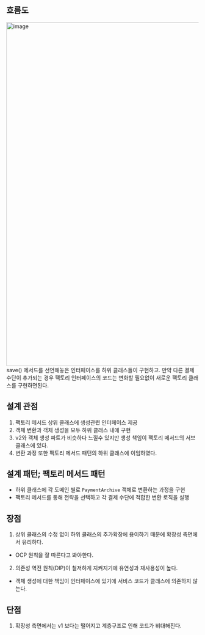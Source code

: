 ## 흐름도
<img width="900" alt="image" src="https://github.com/user-attachments/assets/25e76187-d478-4eb0-bdff-b76ddfaef477">
save() 메서드를 선언해놓은 인터페이스를 하위 클래스들이 구현하고. 만약 다른 결제수단이 추가되는 경우 팩토리 인터페이스의 코드는 변화할 필요없이 새로운 팩토리 클래스를 구현하면된다.

## 설계 관점
1. 팩토리 메서드 상위 클래스에 생성관련 인터페이스 제공
2. 객체 변환과 객체 생성을 모두 하위 클래스 내에 구현
3. v2와 객체 생성 파트가 비슷하다 느낄수 있지만 생성 책임이 팩토리 메서드의 서브클래스에 있다.
4. 변환 과정 또한 팩토리 메서드 패턴의 하위 클래스에 이임하였다.

## 설계 패턴; 팩토리 메서드 패턴
- 하위 클래스에 각 도메인 별로 `PaymentArchive` 객체로 변환하는 과정을 구현
- 팩토리 메서드를 통해 전략을 선택하고 각 결제 수단에 적합한 변환 로직을 실행

## 장점

1. 상위 클래스의 수정 없이 하위 클래스의 추가확장에 용이하기 때문에 확장성 측면에서 유리하다.
 - OCP 원칙을 잘 따른다고 봐야한다.
2. 의존성 역전 원칙(DIP)이 철저하게 지켜지기에 유연성과 재사용성이 높다.
 - 객체 생성에 대한 책임이 인터페이스에 있기에 서비스 코드가 클래스에 의존하지 않는다.

## 단점
1. 확장성 측면에서는 v1 보다는 떨어지고 계층구조로 인해 코드가 비대해진다.
